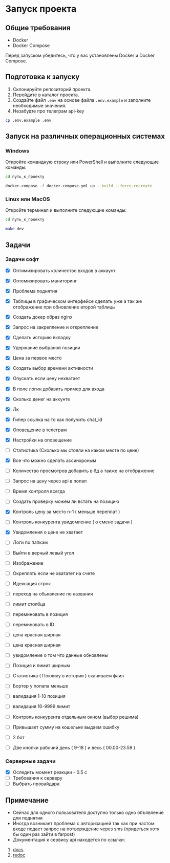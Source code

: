 # Запуск проекта

## Общие требования

- Docker
- Docker Compose

Перед запуском убедитесь, что у вас установлены Docker и Docker Compose.

## Подготовка к запуску

1. Склонируйте репозиторий проекта.
2. Перейдите в каталог проекта.
3. Создайте файл `.env` на основе файла `.env.example` и заполните необходимые значения.
4. Незабудте про телеграм api-key

```bash
cp .env.example .env
```

## Запуск на различных операционных системах

### Windows

Откройте командную строку или PowerShell и выполните следующие команды:

```bash
cd путь_к_проекту
```

```bash
docker-compose -f docker-compose.yml up --build --force-recreate
```

### Linux или MacOS

Откройте терминал и выполните следующие команды:

```bash
cd путь_к_проекту
```

```bash
make dev
```

## Задачи

### Задачи софт

- [x] Оптимизировать количество входов в аккаунт
- [x] Оптемизировать маниторинг
- [x] Проблема поднятия
- [x] Таблицы в графическом интерфейсе сделать уже а так же отображение при обновление второй таблицы
- [x] Создать докер образ nginx
- [X] Запрос на закрепление и открепление
- [X] Сделать историю вкладку
- [X] Удержание выбраной позиции
- [X] Цена за первое место

- [X] Создать выбор времени активности
- [X] Опускать если цену нехватает
- [X] В поле логин добавить пример для входа
- [X] Сколько денег на аккунте
- [X] Лк
- [X] Гипер ссылка на то как получить chat_id
- [X] Оповещение в телеграм
- [X] Настройки на оповещение
- [ ] Статистика (Сколько мы стояли на каком месте по цене)
- [X] Все что можно сделать ассинхроным
- [ ] Количество просмотров добавить в бд а также на отображение
- [ ] Запрос на цену через api в попап
- [ ] Время контроля всегда 
- [ ] Создать проверку можем ли встать на позицию
- [X] Контроль цену за место n-1 ( меньше переплат )
- [ ] Контроль конкурента увидомление ( о смене задачи )
- [X] Увидомления о цене не хватает
- [ ] Логи по папкам
- [ ] Выйти в верный левый угол
- [ ] Изображение
- [ ] Окреплять если не хвататет на счете 
- [ ] Идексация строк
- [ ] переход на обьявление по названия
- [ ] лимит столбца
- [ ] переминовать в позиция
- [ ] переминовать в ID
- [ ] цена красная ширная
- [ ] цена красная ширная
- [ ] увидомление о том что данные обновлены
- [ ] Позиция и лимит ширным 
- [ ] Статистика ( Поклику в истории ) скачиваем фаил 
- [ ] Бортер у попапа меньше
- [ ] валидация 1-10 позиция
- [ ] валидация 10-9999 лимит
- [ ] Контроль конкурента отдельным окном (выбор решима)
- [ ] Привышает сумму на кошельке выдаем ошибку  
- [ ] 2 бот 
- [ ] Две кнопки рабочий день ( 9-18 ) и весь ( 00.00-23.59 )  

### Серверные задачи

- [X] Оследить момент реакции - 0.5 с
- [ ] Требования к серверу
- [ ] Выбрать провайдара

## Примечание

- Сейчас для одного пользователя доступно только одно объявление для поднятия
- Иногда возникает проблема с авторизацией так как при частом входе подает запрос на потверждение через sms (придеться хотя бы один раз зайти в farpost)
- Документация к сервису api находется по ссылки:

1. [docs](http://127.0.0.1:5000/api/v1/docs)
2. [redoc](http://127.0.0.1:5000/api/v1/redoc)
